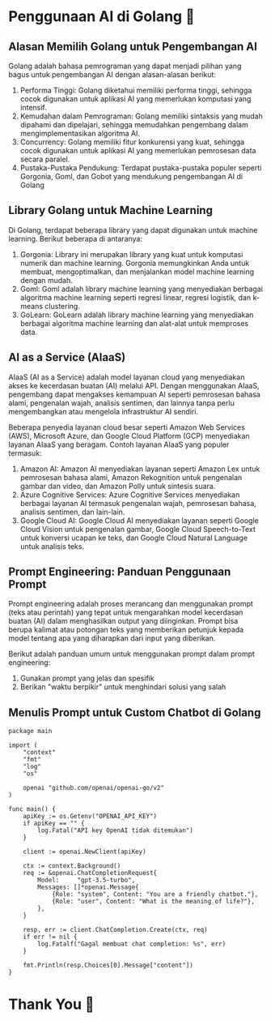 # Penggunaan AI di Golang :rocket:

## Alasan Memilih Golang untuk Pengembangan AI

Golang adalah bahasa pemrograman yang dapat menjadi pilihan yang bagus untuk pengembangan AI dengan alasan-alasan berikut:

1. Performa Tinggi: Golang diketahui memiliki performa tinggi, sehingga cocok digunakan untuk aplikasi AI yang memerlukan komputasi yang intensif.
2. Kemudahan dalam Pemrograman: Golang memiliki sintaksis yang mudah dipahami dan dipelajari, sehingga memudahkan pengembang dalam mengimplementasikan algoritma AI.
3. Concurrency: Golang memiliki fitur konkurensi yang kuat, sehingga cocok digunakan untuk aplikasi AI yang memerlukan pemrosesan data secara paralel.
4. Pustaka-Pustaka Pendukung: Terdapat pustaka-pustaka populer seperti Gorgonia, Goml, dan Gobot yang mendukung pengembangan AI di Golang

## Library Golang untuk Machine Learning

Di Golang, terdapat beberapa library yang dapat digunakan untuk machine learning. Berikut beberapa di antaranya:

1. Gorgonia: Library ini merupakan library yang kuat untuk komputasi numerik dan machine learning. Gorgonia memungkinkan Anda untuk membuat, mengoptimalkan, dan menjalankan model machine learning dengan mudah.
2. Goml: Goml adalah library machine learning yang menyediakan berbagai algoritma machine learning seperti regresi linear, regresi logistik, dan k-means clustering.
3. GoLearn: GoLearn adalah library machine learning yang menyediakan berbagai algoritma machine learning dan alat-alat untuk memproses data.

## AI as a Service (AIaaS)

AIaaS (AI as a Service) adalah model layanan cloud yang menyediakan akses ke kecerdasan buatan (AI) melalui API. Dengan menggunakan AIaaS, pengembang dapat mengakses kemampuan AI seperti pemrosesan bahasa alami, pengenalan wajah, analisis sentimen, dan lainnya tanpa perlu mengembangkan atau mengelola infrastruktur AI sendiri.

Beberapa penyedia layanan cloud besar seperti Amazon Web Services (AWS), Microsoft Azure, dan Google Cloud Platform (GCP) menyediakan layanan AIaaS yang beragam. Contoh layanan AIaaS yang populer termasuk:

1. Amazon AI: Amazon AI menyediakan layanan seperti Amazon Lex untuk pemrosesan bahasa alami, Amazon Rekognition untuk pengenalan gambar dan video, dan Amazon Polly untuk sintesis suara.
2. Azure Cognitive Services: Azure Cognitive Services menyediakan berbagai layanan AI termasuk pengenalan wajah, pemrosesan bahasa, analisis sentimen, dan lain-lain.
3. Google Cloud AI: Google Cloud AI menyediakan layanan seperti Google Cloud Vision untuk pengenalan gambar, Google Cloud Speech-to-Text untuk konversi ucapan ke teks, dan Google Cloud Natural Language untuk analisis teks.

## Prompt Engineering: Panduan Penggunaan Prompt

Prompt engineering adalah proses merancang dan menggunakan prompt (teks atau perintah) yang tepat untuk mengarahkan model kecerdasan buatan (AI) dalam menghasilkan output yang diinginkan. Prompt bisa berupa kalimat atau potongan teks yang memberikan petunjuk kepada model tentang apa yang diharapkan dari input yang diberikan.

Berikut adalah panduan umum untuk menggunakan prompt dalam prompt engineering:

1. Gunakan prompt yang jelas dan spesifik
2. Berikan "waktu berpikir" untuk menghindari solusi yang salah

## Menulis Prompt untuk Custom Chatbot di Golang

```
package main

import (
	"context"
	"fmt"
	"log"
	"os"

	openai "github.com/openai/openai-go/v2"
)

func main() {
	apiKey := os.Getenv("OPENAI_API_KEY")
	if apiKey == "" {
		log.Fatal("API key OpenAI tidak ditemukan")
	}

	client := openai.NewClient(apiKey)

	ctx := context.Background()
	req := &openai.ChatCompletionRequest{
		Model:     "gpt-3.5-turbo",
		Messages: []*openai.Message{
			{Role: "system", Content: "You are a friendly chatbot."},
			{Role: "user", Content: "What is the meaning of life?"},
		},
	}

	resp, err := client.ChatCompletion.Create(ctx, req)
	if err != nil {
		log.Fatalf("Gagal membuat chat completion: %s", err)
	}

	fmt.Println(resp.Choices[0].Message["content"])
}
```

# Thank You :star2:
